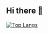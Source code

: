 ## Hi there 👋

<!--
**justt1n/justt1n** is a ✨ _special_ ✨ repository because its `README.md` (this file) appears on your GitHub profile.

Here are some ideas to get you started:

- 🔭 I’m currently working on ...
- 🌱 I’m currently learning ...
- 👯 I’m looking to collaborate on ...
- 🤔 I’m looking for help with ...
- 💬 Ask me about ...
- 📫 How to reach me: ...
- 😄 Pronouns: ...
- ⚡ Fun fact: ...
![Anurag's GitHub stats](https://github-readme-stats.vercel.app/api?username=justt1n&show_icons=true&theme=vue-dark)
-->
 [![Top Langs](https://github-readme-stats.vercel.app/api/top-langs/?username=justt1n&theme=vue-dark&layout=pie&hide=javascript,HTML,blade,shaderLab,&exclude_repo=SampleSDK,fishdom5,firstLaravel,hihi,PriceCompare,php_cfshop,PlatformGame)](https://github.com/anuraghazra/github-readme-stats)
